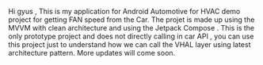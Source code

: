 Hi gyus ,
This is my application for Android Automotive for HVAC demo project for getting FAN speed from the Car.
The projet is made up using the MVVM with clean architecture and using the Jetpack Compose .
This is the only prototype project and does not directly calling in car API , you can use this project just to understand how we can call the VHAL layer using latest architecture pattern.
More updates will come soon.
